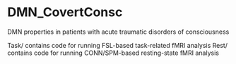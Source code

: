 # DMN_CovertConsc
DMN properties in patients with acute traumatic disorders of consciousness

Task/ contains code for running FSL-based task-related fMRI analysis
Rest/ contains code for running CONN/SPM-based resting-state fMRI analysis

